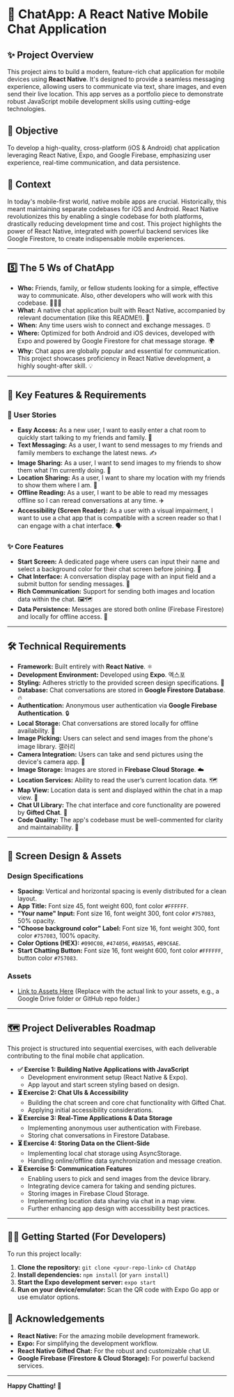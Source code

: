 # 💬 ChatApp: A React Native Mobile Chat Application

## ✨ Project Overview

This project aims to build a modern, feature-rich chat application for mobile devices using **React Native**. It's designed to provide a seamless messaging experience, allowing users to communicate via text, share images, and even send their live location. This app serves as a portfolio piece to demonstrate robust JavaScript mobile development skills using cutting-edge technologies.

## 🎯 Objective

To develop a high-quality, cross-platform (iOS & Android) chat application leveraging React Native, Expo, and Google Firebase, emphasizing user experience, real-time communication, and data persistence.

## 🚀 Context

In today's mobile-first world, native mobile apps are crucial. Historically, this meant maintaining separate codebases for iOS and Android. React Native revolutionizes this by enabling a single codebase for both platforms, drastically reducing development time and cost. This project highlights the power of React Native, integrated with powerful backend services like Google Firestore, to create indispensable mobile experiences.

---

## 5️⃣ The 5 Ws of ChatApp

* **Who:** Friends, family, or fellow students looking for a simple, effective way to communicate. Also, other developers who will work with this codebase. 🧑‍🤝‍🧑
* **What:** A native chat application built with React Native, accompanied by relevant documentation (like this README!). 📱
* **When:** Any time users wish to connect and exchange messages. ⏰
* **Where:** Optimized for both Android and iOS devices, developed with Expo and powered by Google Firestore for chat message storage. 🌍
* **Why:** Chat apps are globally popular and essential for communication. This project showcases proficiency in React Native development, a highly sought-after skill. 💡

---

## 🌟 Key Features & Requirements

### 📖 User Stories

* **Easy Access:** As a new user, I want to easily enter a chat room to quickly start talking to my friends and family. 🚪
* **Text Messaging:** As a user, I want to send messages to my friends and family members to exchange the latest news. ✍️
* **Image Sharing:** As a user, I want to send images to my friends to show them what I’m currently doing. 📸
* **Location Sharing:** As a user, I want to share my location with my friends to show them where I am. 📍
* **Offline Reading:** As a user, I want to be able to read my messages offline so I can reread conversations at any time. ✈️
* **Accessibility (Screen Reader):** As a user with a visual impairment, I want to use a chat app that is compatible with a screen reader so that I can engage with a chat interface. 🗣️

### ✨ Core Features

* **Start Screen:** A dedicated page where users can input their name and select a background color for their chat screen before joining. 🎨
* **Chat Interface:** A conversation display page with an input field and a submit button for sending messages. 💬
* **Rich Communication:** Support for sending both images and location data within the chat. 🖼️🗺️
* **Data Persistence:** Messages are stored both online (Firebase Firestore) and locally for offline access. 💾

---

## 🛠️ Technical Requirements

* **Framework:** Built entirely with **React Native**. ⚛️
* **Development Environment:** Developed using **Expo**. 엑스포
* **Styling:** Adheres strictly to the provided screen design specifications. 📐
* **Database:** Chat conversations are stored in **Google Firestore Database**. 🔥
* **Authentication:** Anonymous user authentication via **Google Firebase Authentication**. 🔒
* **Local Storage:** Chat conversations are stored locally for offline availability. 💾
* **Image Picking:** Users can select and send images from the phone's image library. 갤러리
* **Camera Integration:** Users can take and send pictures using the device's camera app. 🤳
* **Image Storage:** Images are stored in **Firebase Cloud Storage**. ☁️
* **Location Services:** Ability to read the user’s current location data. 🗺️
* **Map View:** Location data is sent and displayed within the chat in a map view. 📍
* **Chat UI Library:** The chat interface and core functionality are powered by **Gifted Chat**. 🎁
* **Code Quality:** The app's codebase must be well-commented for clarity and maintainability. 📝

---

## 🎨 Screen Design & Assets

### Design Specifications

* **Spacing:** Vertical and horizontal spacing is evenly distributed for a clean layout.
* **App Title:** Font size 45, font weight 600, font color `#FFFFFF`.
* **"Your name" Input:** Font size 16, font weight 300, font color `#757083`, 50% opacity.
* **"Choose background color" Label:** Font size 16, font weight 300, font color `#757083`, 100% opacity.
* **Color Options (HEX):** `#090C08`, `#474056`, `#8A95A5`, `#B9C6AE`.
* **Start Chatting Button:** Font size 16, font weight 600, font color `#FFFFFF`, button color `#757083`.

### Assets

* [Link to Assets Here](https://your-assets-link-here.com) (Replace with the actual link to your assets, e.g., a Google Drive folder or GitHub repo folder.)

---

## 🗺️ Project Deliverables Roadmap

This project is structured into sequential exercises, with each deliverable contributing to the final mobile chat application.

* **✅ Exercise 1: Building Native Applications with JavaScript**
    * Development environment setup (React Native & Expo).
    * App layout and start screen styling based on design.
* **⏳ Exercise 2: Chat UIs & Accessibility**
    * Building the chat screen and core chat functionality with Gifted Chat.
    * Applying initial accessibility considerations.
* **⏳ Exercise 3: Real-Time Applications & Data Storage**
    * Implementing anonymous user authentication with Firebase.
    * Storing chat conversations in Firestore Database.
* **⏳ Exercise 4: Storing Data on the Client-Side**
    * Implementing local chat storage using AsyncStorage.
    * Handling online/offline data synchronization and message creation.
* **⏳ Exercise 5: Communication Features**
    * Enabling users to pick and send images from the device library.
    * Integrating device camera for taking and sending pictures.
    * Storing images in Firebase Cloud Storage.
    * Implementing location data sharing via chat in a map view.
    * Further enhancing app design with accessibility best practices.

---

## 🏃‍♀️ Getting Started (For Developers)

To run this project locally:

1.  **Clone the repository:**
    `git clone <your-repo-link>`
    `cd ChatApp`
2.  **Install dependencies:**
    `npm install` (or `yarn install`)
3.  **Start the Expo development server:**
    `expo start`
4.  **Run on your device/emulator:** Scan the QR code with Expo Go app or use emulator options.

## 🤝 Acknowledgements

* **React Native:** For the amazing mobile development framework.
* **Expo:** For simplifying the development workflow.
* **React Native Gifted Chat:** For the robust and customizable chat UI.
* **Google Firebase (Firestore & Cloud Storage):** For powerful backend services.

---

**Happy Chatting!** 🚀
